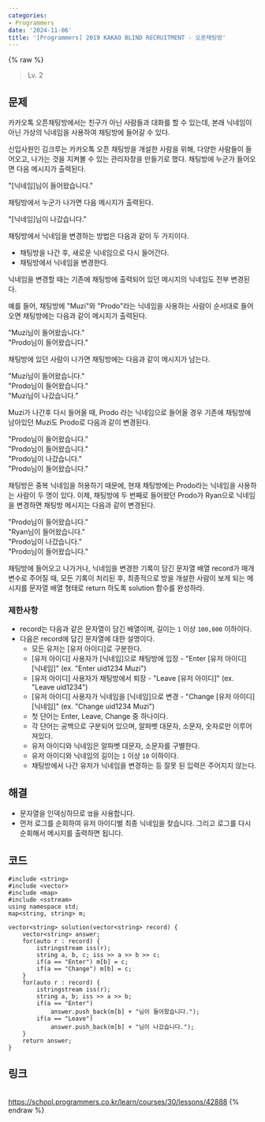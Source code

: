 ```yaml
---
categories:
- Programmers
date: '2024-11-06'
title: '[Programmers] 2019 KAKAO BLIND RECRUITMENT - 오픈채팅방'
---
```


{% raw %}
> Lv. 2<br>

## 문제
카카오톡 오픈채팅방에서는 친구가 아닌 사람들과 대화를 할 수 있는데, 본래 닉네임이 아닌 가상의 닉네임을 사용하여 채팅방에 들어갈 수 있다.

신입사원인 김크루는 카카오톡 오픈 채팅방을 개설한 사람을 위해, 다양한 사람들이 들어오고, 나가는 것을 지켜볼 수 있는 관리자창을 만들기로 했다. 채팅방에 누군가 들어오면 다음 메시지가 출력된다.

"[닉네임]님이 들어왔습니다."

채팅방에서 누군가 나가면 다음 메시지가 출력된다.

"[닉네임]님이 나갔습니다."

채팅방에서 닉네임을 변경하는 방법은 다음과 같이 두 가지이다.

-   채팅방을 나간 후, 새로운 닉네임으로 다시 들어간다.
-   채팅방에서 닉네임을 변경한다.

닉네임을 변경할 때는 기존에 채팅방에 출력되어 있던 메시지의 닉네임도 전부 변경된다.

예를 들어, 채팅방에 "Muzi"와 "Prodo"라는 닉네임을 사용하는 사람이 순서대로 들어오면 채팅방에는 다음과 같이 메시지가 출력된다.

"Muzi님이 들어왔습니다."  
"Prodo님이 들어왔습니다."

채팅방에 있던 사람이 나가면 채팅방에는 다음과 같이 메시지가 남는다.

"Muzi님이 들어왔습니다."  
"Prodo님이 들어왔습니다."  
"Muzi님이 나갔습니다."

Muzi가 나간후 다시 들어올 때, Prodo 라는 닉네임으로 들어올 경우 기존에 채팅방에 남아있던 Muzi도 Prodo로 다음과 같이 변경된다.

"Prodo님이 들어왔습니다."  
"Prodo님이 들어왔습니다."  
"Prodo님이 나갔습니다."  
"Prodo님이 들어왔습니다."

채팅방은 중복 닉네임을 허용하기 때문에, 현재 채팅방에는 Prodo라는 닉네임을 사용하는 사람이 두 명이 있다. 이제, 채팅방에 두 번째로 들어왔던 Prodo가 Ryan으로 닉네임을 변경하면 채팅방 메시지는 다음과 같이 변경된다.

"Prodo님이 들어왔습니다."  
"Ryan님이 들어왔습니다."  
"Prodo님이 나갔습니다."  
"Prodo님이 들어왔습니다."

채팅방에 들어오고 나가거나, 닉네임을 변경한 기록이 담긴 문자열 배열 record가 매개변수로 주어질 때, 모든 기록이 처리된 후, 최종적으로 방을 개설한 사람이 보게 되는 메시지를 문자열 배열 형태로 return 하도록 solution 함수를 완성하라.

### 제한사항
-   record는 다음과 같은 문자열이 담긴 배열이며, 길이는  `1`  이상  `100,000`  이하이다.
-   다음은 record에 담긴 문자열에 대한 설명이다.
    -   모든 유저는 [유저 아이디]로 구분한다.
    -   [유저 아이디] 사용자가 [닉네임]으로 채팅방에 입장 - "Enter [유저 아이디] [닉네임]" (ex. "Enter uid1234 Muzi")
    -   [유저 아이디] 사용자가 채팅방에서 퇴장 - "Leave [유저 아이디]" (ex. "Leave uid1234")
    -   [유저 아이디] 사용자가 닉네임을 [닉네임]으로 변경 - "Change [유저 아이디] [닉네임]" (ex. "Change uid1234 Muzi")
    -   첫 단어는 Enter, Leave, Change 중 하나이다.
    -   각 단어는 공백으로 구분되어 있으며, 알파벳 대문자, 소문자, 숫자로만 이루어져있다.
    -   유저 아이디와 닉네임은 알파벳 대문자, 소문자를 구별한다.
    -   유저 아이디와 닉네임의 길이는  `1`  이상  `10`  이하이다.
    -   채팅방에서 나간 유저가 닉네임을 변경하는 등 잘못 된 입력은 주어지지 않는다.

## 해결
- 문자열을 인덱싱하므로 `맵`을 사용합니다.
- 먼저 로그를 순회하여 유저 아이디별 최종 닉네임을 찾습니다. 그리고 로그를 다시 순회해서 메시지를 출력하면 됩니다.

## 코드
```
#include <string>
#include <vector>
#include <map>
#include <sstream>
using namespace std;
map<string, string> m;

vector<string> solution(vector<string> record) {
    vector<string> answer;
    for(auto r : record) {
        istringstream iss(r);
        string a, b, c; iss >> a >> b >> c;
        if(a == "Enter") m[b] = c;
        if(a == "Change") m[b] = c;
    }
    for(auto r : record) {
        istringstream iss(r);
        string a, b; iss >> a >> b;
        if(a == "Enter")
            answer.push_back(m[b] + "님이 들어왔습니다.");
        if(a == "Leave")
            answer.push_back(m[b] + "님이 나갔습니다.");
    }
    return answer;
}
```

## 링크
<br>https://school.programmers.co.kr/learn/courses/30/lessons/42888
{% endraw %}